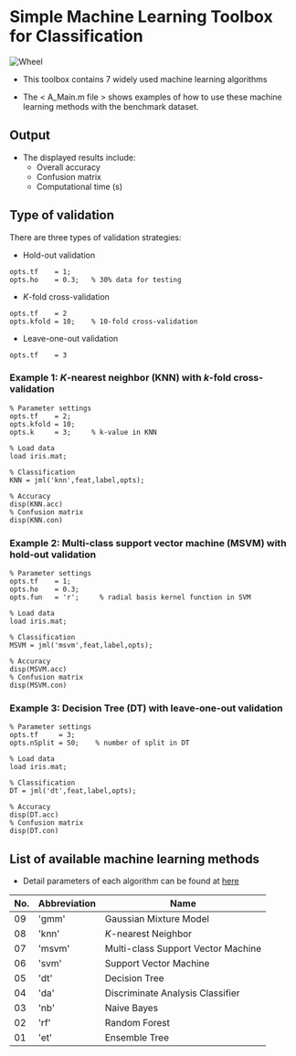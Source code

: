 # Simple Machine Learning Toolbox for Classification

![Wheel](https://www.mathworks.com/matlabcentral/mlc-downloads/downloads/f9d2bb8c-ebfe-4590-b88c-d4ff92fa6f8f/c4229dd2-aaa5-4146-bafa-4fcccb2b1d30/images/screenshot.PNG) 

* This toolbox contains 7 widely used machine learning algorithms   

* The < A_Main.m file > shows examples of how to use these machine learning methods with the benchmark dataset.  

## Output
* The displayed results include:  
  + Overall accuracy 
  + Confusion matrix
  + Computational time (s)

## Type of validation
There are three types of validation strategies:
  + Hold-out validation
```code 
opts.tf    = 1;
opts.ho    = 0.3;   % 30% data for testing 
```
  + *K*-fold cross-validation
```code 
opts.tf    = 2
opts.kfold = 10;    % 10-fold cross-validation
```
+ Leave-one-out validation
```code 
opts.tf    = 3 
```
  

### Example 1: *K*-nearest neighbor (KNN) with *k*-fold cross-validation
```code 
% Parameter settings
opts.tf    = 2;     
opts.kfold = 10;    
opts.k     = 3;     % k-value in KNN

% Load data
load iris.mat;

% Classification
KNN = jml('knn',feat,label,opts);

% Accuracy
disp(KNN.acc) 
% Confusion matrix
disp(KNN.con)

```

### Example 2: Multi-class support vector machine  (MSVM) with hold-out validation
```code 
% Parameter settings
opts.tf    = 1;     
opts.ho    = 0.3;       
opts.fun   = 'r';     % radial basis kernel function in SVM

% Load data
load iris.mat;

% Classification
MSVM = jml('msvm',feat,label,opts);

% Accuracy
disp(MSVM.acc) 
% Confusion matrix
disp(MSVM.con)

```

### Example 3: Decision Tree (DT) with leave-one-out validation
```code 
% Parameter settings
opts.tf     = 3;          
opts.nSplit = 50;    % number of split in DT 

% Load data
load iris.mat;

% Classification
DT = jml('dt',feat,label,opts);

% Accuracy
disp(DT.acc) 
% Confusion matrix
disp(DT.con)

```


## List of available machine learning methods
* Detail parameters of each algorithm can be found at [here](/Description.md)  

| No. | Abbreviation | Name                                   | 
|-----|--------------|----------------------------------------|
| 09  | 'gmm'        | Gaussian Mixture Model                 | 
| 08  | 'knn'        | *K*-nearest Neighbor                   |
| 07  | 'msvm'       | Multi-class Support Vector Machine     |
| 06  | 'svm'        | Support Vector Machine                 |
| 05  | 'dt'         | Decision Tree                          |
| 04  | 'da'         | Discriminate Analysis Classifier       |
| 03  | 'nb'         | Naive Bayes                            |
| 02  | 'rf'         | Random Forest                          |
| 01  | 'et'         | Ensemble Tree                          |                    




